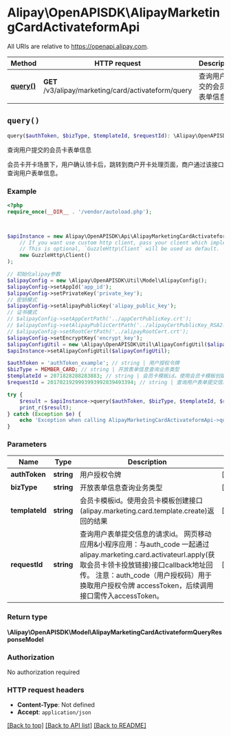 # Alipay\OpenAPISDK\AlipayMarketingCardActivateformApi

All URIs are relative to https://openapi.alipay.com.

Method | HTTP request | Description
------------- | ------------- | -------------
[**query()**](AlipayMarketingCardActivateformApi.md#query) | **GET** /v3/alipay/marketing/card/activateform/query | 查询用户提交的会员卡表单信息


## `query()`

```php
query($authToken, $bizType, $templateId, $requestId): \Alipay\OpenAPISDK\Model\AlipayMarketingCardActivateformQueryResponseModel
```

查询用户提交的会员卡表单信息

会员卡开卡场景下，用户确认领卡后，跳转到商户开卡处理页面，商户通过该接口查询用户表单信息。

### Example

```php
<?php
require_once(__DIR__ . '/vendor/autoload.php');



$apiInstance = new Alipay\OpenAPISDK\Api\AlipayMarketingCardActivateformApi(
    // If you want use custom http client, pass your client which implements `GuzzleHttp\ClientInterface`.
    // This is optional, `GuzzleHttp\Client` will be used as default.
    new GuzzleHttp\Client()
);

// 初始化alipay参数
$alipayConfig = new \Alipay\OpenAPISDK\Util\Model\AlipayConfig();
$alipayConfig->setAppId('app_id');
$alipayConfig->setPrivateKey('private_key');
// 密钥模式
$alipayConfig->setAlipayPublicKey('alipay_public_key');
// 证书模式
// $alipayConfig->setAppCertPath('../appCertPublicKey.crt');
// $alipayConfig->setAlipayPublicCertPath('../alipayCertPublicKey_RSA2.crt');
// $alipayConfig->setRootCertPath('../alipayRootCert.crt');
$alipayConfig->setEncryptKey('encrypt_key');
$alipayConfigUtil = new \Alipay\OpenAPISDK\Util\AlipayConfigUtil($alipayConfig);
$apiInstance->setAlipayConfigUtil($alipayConfigUtil);

$authToken = 'authToken_example'; // string | 用户授权令牌
$bizType = MEMBER_CARD; // string | 开放表单信息查询业务类型
$templateId = 2071828288283883; // string | 会员卡模板id。使用会员卡模板创建接口(alipay.marketing.card.template.create)返回的结果
$requestId = 2017021929993993992839493394; // string | 查询用户表单提交信息的请求id。  网页移动应用&小程序应用：与auth_code  一起通过alipay.marketing.card.activateurl.apply(获取会员卡领卡投放链接)接口callback地址回传。  注意：auth_code（用户授权码）用于换取用户授权令牌 accessToken，后续调用接口需传入accessToken。

try {
    $result = $apiInstance->query($authToken, $bizType, $templateId, $requestId);
    print_r($result);
} catch (Exception $e) {
    echo 'Exception when calling AlipayMarketingCardActivateformApi->query: ', $e->getMessage(), PHP_EOL;
}
```

### Parameters

Name | Type | Description  | Notes
------------- | ------------- | ------------- | -------------
 **authToken** | **string**| 用户授权令牌 | [optional]
 **bizType** | **string**| 开放表单信息查询业务类型 | [optional]
 **templateId** | **string**| 会员卡模板id。使用会员卡模板创建接口(alipay.marketing.card.template.create)返回的结果 | [optional]
 **requestId** | **string**| 查询用户表单提交信息的请求id。  网页移动应用&amp;小程序应用：与auth_code  一起通过alipay.marketing.card.activateurl.apply(获取会员卡领卡投放链接)接口callback地址回传。  注意：auth_code（用户授权码）用于换取用户授权令牌 accessToken，后续调用接口需传入accessToken。 | [optional]

### Return type

**\Alipay\OpenAPISDK\Model\AlipayMarketingCardActivateformQueryResponseModel**

### Authorization

No authorization required

### HTTP request headers

- **Content-Type**: Not defined
- **Accept**: `application/json`

[[Back to top]](#) [[Back to API list]](../../README.md#api-endpoints)
[[Back to README]](../../README.md)
